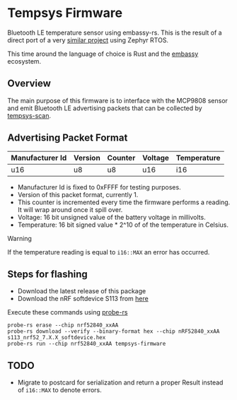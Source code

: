 <!-- vim: set tw=80: -->

# Tempsys Firmware

Bluetooth LE temperature sensor using embassy-rs. This is the result of a
direct port of a very [similar project](https://github.com/fabiojmendes/ble-temp-sensor)
using Zephyr RTOS.

This time around the language of choice is Rust and the [embassy](https://github.com/embassy-rs)
ecosystem.

## Overview

The main purpose of this firmware is to interface with the MCP9808 sensor and
emit Bluetooth LE advertising packets that can be collected by
[tempsys-scan](https://github.com/fabiojmendes/tempsys-scan).

## Advertising Packet Format

| Manufacturer Id | Version | Counter | Voltage | Temperature |
| --------------- | ------- | ------- | ------- | ----------- |
| u16             | u8      | u8      | u16     | i16         |

- Manufacturer Id is fixed to 0xFFFF for testing purposes.
- Version of this packet format, currently 1.
- This counter is incremented every time the firmware performs a reading. It
  will wrap around once it spill over.
- Voltage: 16 bit unsigned value of the battery voltage in millivolts.
- Temperature: 16 bit signed value \* 2^10 of of the temperature in Celsius.

> [!WARNING]
> If the temperature reading is equal to `i16::MAX` an error has occurred.

## Steps for flashing

- Download the latest release of this package
- Download the nRF softdevice S113 from [here](https://www.nordicsemi.com/Products/Development-software/s113/download)

Execute these commands using [probe-rs](https://probe.rs)

```shell
probe-rs erase --chip nrf52840_xxAA
probe-rs download --verify --binary-format hex --chip nRF52840_xxAA s113_nrf52_7.X.X_softdevice.hex
probe-rs run --chip nrf52840_xxAA tempsys-firmware
```

## TODO

- Migrate to postcard for serialization and return a proper Result instead of
  `i16::MAX` to denote errors.
